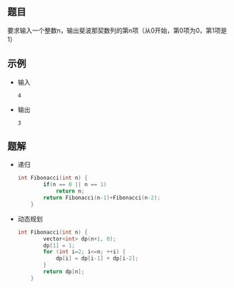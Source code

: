 ## 题目

要求输入一个整数n，输出斐波那契数列的第n项（从0开始，第0项为0，第1项是1）

## 示例

- 输入

  ```
  4
  ```
  
- 输出

  ```
  3
  ```

## 题解

- 递归

  ```c++
  int Fibonacci(int n) {
          if(n == 0 || n == 1)
              return n;
          return Fibonacci(n-1)+Fibonacci(n-2);
      }
  ```

- 动态规划

  ```c++
  int Fibonacci(int n) {
          vector<int> dp(n+1, 0);
          dp[1] = 1;
          for (int i=2; i<=n; ++i) {
              dp[i] = dp[i-1] + dp[i-2];
          }
          return dp[n];
      }
  ```

  

